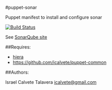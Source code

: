 #puppet-sonar

Puppet manifest to install and configure sonar

[![Build Status](https://secure.travis-ci.org/icalvete/puppet-sonar.png)](http://travis-ci.org/icalvete/puppet-sonar)

See [SonarQube site](https://github.com/icalvete/puppet-sonar.git)

##Requires:

* [hiera](http://docs.puppetlabs.com/hiera/1/index.html)
* https://github.com/icalvete/puppet-common 


##Authors:

Israel Calvete Talavera <icalvete@gmail.com>
